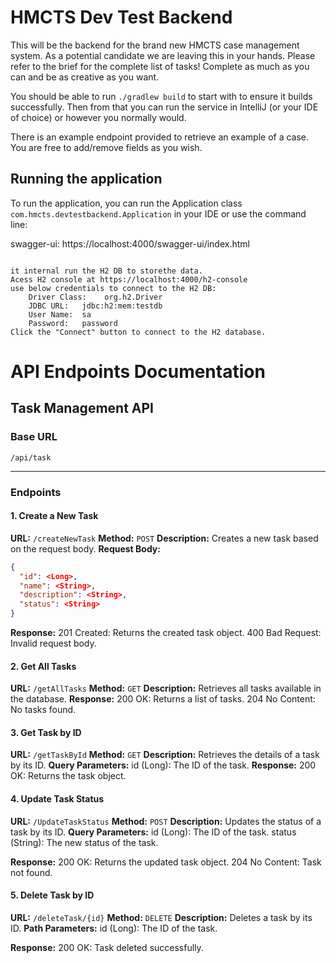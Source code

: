 # HMCTS Dev Test Backend
This will be the backend for the brand new HMCTS case management system. As a potential candidate we are leaving
this in your hands. Please refer to the brief for the complete list of tasks! Complete as much as you can and be
as creative as you want.

You should be able to run `./gradlew build` to start with to ensure it builds successfully. Then from that you
can run the service in IntelliJ (or your IDE of choice) or however you normally would.

There is an example endpoint provided to retrieve an example of a case. You are free to add/remove fields as you
wish.


## Running the application
To run the application, you can run the Application class `com.hmcts.devtestbackend.Application` in your IDE or use the command line:

swagger-ui: https://localhost:4000/swagger-ui/index.html
```

it internal run the H2 DB to storethe data.
Acess H2 console at https://localhost:4000/h2-console
use below credentials to connect to the H2 DB:
    Driver Class:	 org.h2.Driver
    JDBC URL:	jdbc:h2:mem:testdb
    User Name:	sa
    Password:	password
Click the "Connect" button to connect to the H2 database.
```

# API Endpoints Documentation

## Task Management API

### Base URL
`/api/task`

---

### Endpoints

#### 1. Create a New Task
**URL:** `/createNewTask`
**Method:** `POST`
**Description:** Creates a new task based on the request body.
**Request Body:**
```json
{
  "id": <Long>,
  "name": <String>,
  "description": <String>,
  "status": <String>
}
```
**Response:**
201 Created: Returns the created task object.
400 Bad Request: Invalid request body.

#### 2. Get All Tasks
**URL:** `/getAllTasks`
**Method:** `GET`
**Description:**  Retrieves all tasks available in the database.
**Response:**
200 OK: Returns a list of tasks.
204 No Content: No tasks found.


#### 3. Get Task by ID
**URL:** `/getTaskById`
**Method:** `GET`
**Description:** Retrieves the details of a task by its ID.
**Query Parameters:**
   id (Long): The ID of the task.
**Response:**
   200 OK: Returns the task object.


#### 4. Update Task Status
**URL:** `/UpdateTaskStatus`
**Method:** `POST`
**Description:** Updates the status of a task by its ID.
**Query Parameters:**
id (Long): The ID of the task.
status (String): The new status of the task.

**Response:**
   200 OK: Returns the updated task object.
   204 No Content: Task not found.


#### 5. Delete Task by ID
**URL:** `/deleteTask/{id}`
**Method:** `DELETE`
**Description:** Deletes a task by its ID.
**Path Parameters:**
   id (Long): The ID of the task.

**Response:**
   200 OK: Task deleted successfully.
